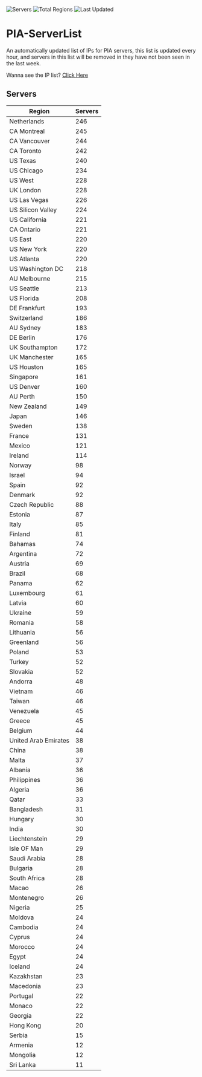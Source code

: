 ![Servers](https://img.shields.io/badge/Servers-9,556-darkgreen)
![Total Regions](https://img.shields.io/badge/Total_Regions-97-darkgreen)
![Last Updated](https://img.shields.io/badge/Last_Updated-April_29_2024_01:50_EDT-darkgreen)

# PIA-ServerList
An automatically updated list of IPs for PIA servers, this list is updated every hour, and servers in this list will be removed in they have not been seen in the last week.

Wanna see the IP list? [Click Here](./servers.json)

## Servers
| Region               | Servers |
|----------------------|---------|
| Netherlands | 246 |
| CA Montreal | 245 |
| CA Vancouver | 244 |
| CA Toronto | 242 |
| US Texas | 240 |
| US Chicago | 234 |
| US West | 228 |
| UK London | 228 |
| US Las Vegas | 226 |
| US Silicon Valley | 224 |
| US California | 221 |
| CA Ontario | 221 |
| US East | 220 |
| US New York | 220 |
| US Atlanta | 220 |
| US Washington DC | 218 |
| AU Melbourne | 215 |
| US Seattle | 213 |
| US Florida | 208 |
| DE Frankfurt | 193 |
| Switzerland | 186 |
| AU Sydney | 183 |
| DE Berlin | 176 |
| UK Southampton | 172 |
| UK Manchester | 165 |
| US Houston | 165 |
| Singapore | 161 |
| US Denver | 160 |
| AU Perth | 150 |
| New Zealand | 149 |
| Japan | 146 |
| Sweden | 138 |
| France | 131 |
| Mexico | 121 |
| Ireland | 114 |
| Norway | 98 |
| Israel | 94 |
| Spain | 92 |
| Denmark | 92 |
| Czech Republic | 88 |
| Estonia | 87 |
| Italy | 85 |
| Finland | 81 |
| Bahamas | 74 |
| Argentina | 72 |
| Austria | 69 |
| Brazil | 68 |
| Panama | 62 |
| Luxembourg | 61 |
| Latvia | 60 |
| Ukraine | 59 |
| Romania | 58 |
| Lithuania | 56 |
| Greenland | 56 |
| Poland | 53 |
| Turkey | 52 |
| Slovakia | 52 |
| Andorra | 48 |
| Vietnam | 46 |
| Taiwan | 46 |
| Venezuela | 45 |
| Greece | 45 |
| Belgium | 44 |
| United Arab Emirates | 38 |
| China | 38 |
| Malta | 37 |
| Albania | 36 |
| Philippines | 36 |
| Algeria | 36 |
| Qatar | 33 |
| Bangladesh | 31 |
| Hungary | 30 |
| India | 30 |
| Liechtenstein | 29 |
| Isle OF Man | 29 |
| Saudi Arabia | 28 |
| Bulgaria | 28 |
| South Africa | 28 |
| Macao | 26 |
| Montenegro | 26 |
| Nigeria | 25 |
| Moldova | 24 |
| Cambodia | 24 |
| Cyprus | 24 |
| Morocco | 24 |
| Egypt | 24 |
| Iceland | 24 |
| Kazakhstan | 23 |
| Macedonia | 23 |
| Portugal | 22 |
| Monaco | 22 |
| Georgia | 22 |
| Hong Kong | 20 |
| Serbia | 15 |
| Armenia | 12 |
| Mongolia | 12 |
| Sri Lanka | 11 |